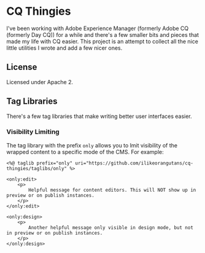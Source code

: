 # CQ Thingies

I've been working with Adobe Experience Manager (formerly Adobe CQ (formerly Day CQ)) for a while and there's a few
smaller bits and pieces that made my life with CQ easier. This project is an attempt to collect all the nice little
utilities I wrote and add a few nicer ones.

## License

Licensed under Apache 2.

## Tag Libraries


There's a few tag libraries that make writing better user interfaces easier.

### Visibility Limiting

The tag library with the prefix ``only`` allows you to lmit visibility of the wrapped content to a specific mode of the
CMS. For example:

    <%@ taglib prefix="only" uri="https://github.com/ilikeorangutans/cq-thingies/taglibs/only" %>

    <only:edit>
        <p>
            Helpful message for content editors. This will NOT show up in preview or on publish instances.
        </p>
    </only:edit>

    <only:design>
        <p>
            Another helpful message only visible in design mode, but not in preview or on publish instances.
        </p>
    </only:design>
